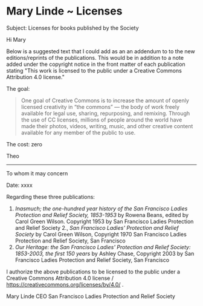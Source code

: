 # Mary Linde ~ Licenses


Subject: Licenses for books published by the Society

Hi Mary

Below is a suggested text that I could add as an an addendum to to the new editions/reprints of the publications. This would be in addition to a note added under the copyright notice in the front matter of each publication stating "This work is licensed to the public under a Creative Commons Attribution 4.0 license."

The goal:
> One goal of Creative Commons is to increase the amount of openly licensed creativity in “the commons” — the body of work freely available for legal use, sharing, repurposing, and remixing. Through the use of CC licenses, millions of people around the world have made their photos, videos, writing, music, and other creative content available for any member of the public to use.

The cost:
zero

Theo

***

To whom it may concern

Date: xxxx

Regarding these three publications:

1. _Inasmuch; the one-hundred year history of the San Francisco Ladies Protection and Relief Society, 1853-1953_ by Rowena Beans, edited by Carol Green Wilson. Copyright 1953 by San Francisco Ladies Protection and Relief Society
2., _San Francisco Ladies' Protection and Relief Society_ by Carol Green Wilson, Copyright 1970 San Francisco Ladies Protection and Relief Society, San Francisco
3. _Our Heritage: the San Francisco Ladies' Protection and Relief Society: 1853-2003, the first 150 years_ by Ashley Chase, Copyright 2003 by San Francisco Ladies Protection and Relief Society, San Francisco

I authorize the above publications to be licensed to the public under a Creative Commons Attribution 4.0 license / https://creativecommons.org/licenses/by/4.0/ .

Mary Linde
CEO
San Francisco Ladies Protection and Relief Society

